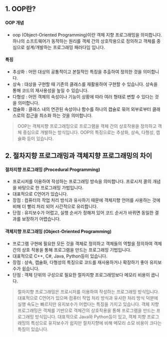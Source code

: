 ## 1. OOP란?
#### OOP 개념
- oop (Object-Oriented Programming)이란 객체 지향 프로그래밍을 의미합니다. 하나의 소프트웨어가 동작하는 원리를 객체 간의 상호작용으로 정의하고 객체를 중심으로 설계/개발하는 프로그래밍 패러다임 입니다.

#### 특징
- 추상화 : 어떤 대상의 공통적이고 본질적인 특징을 추출하여 정의한 것을 의미합니다.
- 상속 : 대상을 구현할 때 기존의 클래스를 재활용하여 구현할 수 있습니다. 상속을 통해 코드의 재사용성을 높일 수 있습니다.
- 다형성 : 어떤 객체의 속성이나 기능이 상황에 따라 여러 형태로 변할 수 있다는 것을 의미합니다.
- 캡슐화 : 클래스 내의 연관된 속성이나 함수를 하나의 캡슐로 묶어 외부로부터 클래스로의 접근을 최소화 하는 것을 의미합니다.

> OOP는 객체지향 프로그래밍으로 프로그램을 객체 간의 상호작용을 정의하고 객체 중심으로 개발하는 방식입니다. OOP의 특징으로는 추상화, 상속, 다형성, 캡슐화 등이 있습니다.

## 2. 절차지향 프로그래밍과 객체지향 프로그래밍의 차이
#### 절차지향 프로그래밍 (Procedural Programming)
- 프로시저를 이용하여 작성하는 프로그래밍 방슥을 의미합니다. 프로시저 콜의 개념을 바탕으로 한 프로그래밍 가법입니다.
- 대표적으로 C언어가 있습니다.
- 장점 : 컴퓨터의 작업 처리 방식과 유사하기 때문에 객체지향 언어를 사용하는 것에 비해 더 빨리 처리 되어 시간적으로 유리합니다.
- 단점 : 유지보수가 어렵고, 실행 순서가 정해져 있어 코드 순서가 바뀌면 동일한 결과를 보장하기 어렵습니다.
#### 객체지향 프로그래밍 (Object-Oriented Programming)
- 프로그램 구현에 필요한 모든 것을 객체로 정의하고 객체들의 역할을 정의하여 객체 간의 상호 작용을 통해 프로그램을 만드는 프로그래밍 기법입니다.
- 대표적으로 C++, C#, Java, Python등이 있습니다.
- 장점 : 상속, 캡슐화, 다형성의 특징으로 코드를 재사용하거나 확장하기 좋아 유지보수가 쉽습니다.
- 단점 : 객체 단위의 구성으로 필요한 절차지향 프로그래밍보다 메모리 비용이 큽니다.

> 절차지향 프로그래밍은 프로시저를 이용하여 작성하는 프로그래밍 방식입니다. 대표적으로 C언어가 있으며 컴퓨터 작업 처리 방식과 유사한 처리 방식 덕분에 실행 속도는 빠르지만 유지보수가 어렵다는 특징을 가지고 있습니다. 객체 지향 프로그래밍은 객체를 기반으로 객체간의 상호작용을 통해 프로그램을 만드는 프로그래밍 방식입니다. 대표적으로 Java와 Python등이 있고, 객체 지향 프로그래밍의 특성으로 유지보수가 쉽지만 절차지향에 비해 메모리 소모 비용이 크다는 특징이 있습니다.
